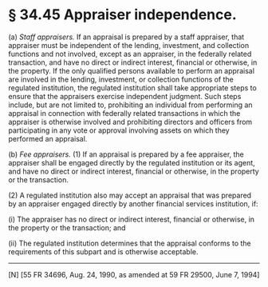 # § 34.45   Appraiser independence.

(a) *Staff appraisers.* If an appraisal is prepared by a staff appraiser, that appraiser must be independent of the lending, investment, and collection functions and not involved, except as an appraiser, in the federally related transaction, and have no direct or indirect interest, financial or otherwise, in the property. If the only qualified persons available to perform an appraisal are involved in the lending, investment, or collection functions of the regulated institution, the regulated institution shall take appropriate steps to ensure that the appraisers exercise independent judgment. Such steps include, but are not limited to, prohibiting an individual from performing an appraisal in connection with federally related transactions in which the appraiser is otherwise involved and prohibiting directors and officers from participating in any vote or approval involving assets on which they performed an appraisal. 


(b) *Fee appraisers.* (1) If an appraisal is prepared by a fee appraiser, the appraiser shall be engaged directly by the regulated institution or its agent, and have no direct or indirect interest, financial or otherwise, in the property or the transaction. 


(2) A regulated institution also may accept an appraisal that was prepared by an appraiser engaged directly by another financial services institution, if: 


(i) The appraiser has no direct or indirect interest, financial or otherwise, in the property or the transaction; and 


(ii) The regulated institution determines that the appraisal conforms to the requirements of this subpart and is otherwise acceptable. 



---

[N] [55 FR 34696, Aug. 24, 1990, as amended at 59 FR 29500, June 7, 1994]





